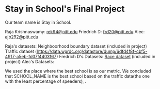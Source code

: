# Stay in School's Final Project

Our team name is Stay in School.

Raja Krishnaswamy: rek94@pitt.edu
Friedrich D: frd20@pitt.edu
Alec: ajb292@pitt.edu

Raja's datasets: Neighboorhood boundary dataset (included in project)
                 Traffic dataset (https://data.wprdc.org/datastore/dump/6dfd4f8f-cbf5-4917-a5eb-fd07f4403167)
Fredrich D's Datasets: [Race dataset](https://data.wprdc.org/dataset/pittsburgh-american-community-survey-2014-miscellaneous-data/resource/466201c5-e8c4-4f1b-bdb0-66fe7ea651dd) (included in project)
Alec's Datasets: 

We used the place where the best school is as our metric. We concluded that SCHOOL_NAME is the best school based on the traffic data(the one with the least percentage of speeders), .
